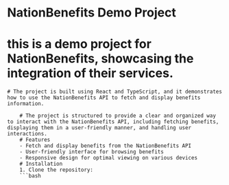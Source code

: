 # NationBenefits Demo Project

# this is a demo project for NationBenefits, showcasing the integration of their services.
	# The project is built using React and TypeScript, and it demonstrates how to use the NationBenefits API to fetch and display benefits information.
		
		# The project is structured to provide a clear and organized way to interact with the NationBenefits API, including fetching benefits, displaying them in a user-friendly manner, and handling user interactions.
		# Features
		- Fetch and display benefits from the NationBenefits API
		- User-friendly interface for browsing benefits
		- Responsive design for optimal viewing on various devices
		# Installation
		1. Clone the repository:
		```bash
			
						
